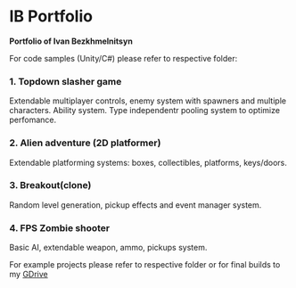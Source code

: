 # IB Portfolio
 **Portfolio of Ivan Bezkhmelnitsyn**
 
 For code samples (Unity/C#) please refer to respective folder: 
 
### 1. Topdown slasher game
Extendable multiplayer controls, enemy system with spawners and multiple characters. Ability system. Type independentr pooling system to optimize perfomance. 

### 2. Alien adventure (2D platformer)
Extendable platforming systems: boxes, collectibles, platforms, keys/doors. 

 ### 3. Breakout(clone)
 Random level generation, pickup effects and event manager system. 
 
### 4. FPS Zombie shooter
Basic AI, extendable weapon, ammo, pickups system. 
 
 For example projects please refer to respective folder or for final builds to my [GDrive](https://drive.google.com/drive/folders/1uRSqC_NKzB9SRJpXT1pDK1GPLty9dPua?usp=sharing)

